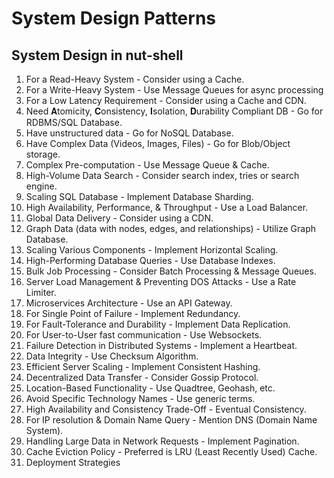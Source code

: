 # System Design Patterns



## System Design in nut-shell

1. For a Read-Heavy System - Consider using a Cache.
2. For a Write-Heavy System - Use Message Queues for async processing
3. For a Low Latency Requirement - Consider using a Cache and CDN.
4. Need 𝐀tomicity, 𝐂onsistency, 𝐈solation, 𝐃urability Compliant DB - Go for RDBMS/SQL Database.
5. Have unstructured data - Go for NoSQL Database.
6. Have Complex Data (Videos, Images, Files) - Go for Blob/Object storage.
7. Complex Pre-computation - Use Message Queue & Cache.
8. High-Volume Data Search - Consider search index, tries or search engine.
9. Scaling SQL Database - Implement Database Sharding.
10. High Availability, Performance, & Throughput - Use a Load Balancer.
11. Global Data Delivery - Consider using a CDN.
12. Graph Data (data with nodes, edges, and relationships) - Utilize Graph Database.
13. Scaling Various Components - Implement Horizontal Scaling.
14. High-Performing Database Queries - Use Database Indexes.
15. Bulk Job Processing - Consider Batch Processing & Message Queues.
16. Server Load Management & Preventing DOS Attacks - Use a Rate Limiter.
17. Microservices Architecture - Use an API Gateway.
18. For Single Point of Failure - Implement Redundancy.
19. For Fault-Tolerance and Durability - Implement Data Replication.
20. For User-to-User fast communication - Use Websockets.
21. Failure Detection in Distributed Systems - Implement a Heartbeat.
22. Data Integrity - Use Checksum Algorithm.
23. Efficient Server Scaling - Implement Consistent Hashing.
24. Decentralized Data Transfer - Consider Gossip Protocol.
25. Location-Based Functionality - Use Quadtree, Geohash, etc.
26. Avoid Specific Technology Names - Use generic terms.
27. High Availability and Consistency Trade-Off - Eventual Consistency.
28. For IP resolution & Domain Name Query - Mention DNS (Domain Name System).
29. Handling Large Data in Network Requests - Implement Pagination.
30. Cache Eviction Policy - Preferred is LRU (Least Recently Used) Cache.
31. Deployment Strategies